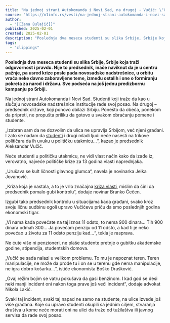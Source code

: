 ```yaml
---
title: "Na jednoj strani Autokomanda i Novi Sad, na drugoj - Vučić: \"Urušava se kult ličnosti glavnog glumca\""
source: "https://n1info.rs/vesti/na-jednoj-strani-autokomanda-i-novi-sad-na-drugoj-vucic-urusava-se-kult-licnosti-glavnog-glumca/"
author:
  - "[[Žana Bulajić]]"
published: 2025-02-01
created: 2025-02-01
description: "Poslednja dva meseca studenti su slika Srbije, Srbije koja traži odgovornost i pravdu."
tags:
  - "clippings"
---
```

**Poslednja dva meseca studenti su slika Srbije, Srbije koja traži odgovornost i pravdu. Nije to predsednik, inače naviknut da je u centru pažnje, pa usred krize posle pada novosadske nadstrešnice, u orbitu vraća neke davno zaboravljene teme, između ostalih i one o formiranju pokreta za narod i državu. Sve podseća na još jednu predizbornu kampanju po Srbiji.**

Na jednoj strani Autokomanda i Novi Sad. Studenti koji traže da kao u slučaju novosadske nadstrešnice institucije rade svoj posao. Na drugoj – predsednik države, koji ponovo obilazi Srbiju. Ponešto da obeća, ponekom da pripreti, ne propušta priliku da gotovo u svakom obraćanju pomene i studente.

„Izabran sam da ne dozvolim da ulica ne upravlja Srbijom, već njeni građani. I zato se nadam da [studenti](https://n1info.rs/tag/studenti/) i drugi mladi ljudi neće nasesti na trikove političara da ih uvuku u političku utakmicu…“, kazao je predsednik Aleksandar Vučić.

Neće studenti u političku utakmicu, ne vidi vlast način kako da izađe iz, verovatno, najveće političke krize za 13 godina vlasti naprednjaka.

„Urušava se kult ličnosti glavnog glumca“, navela je novinarka Jelka Jovanović.

„Kriza koja je nastala, a to je vrlo značajna [kriza vlasti](https://n1info.rs/vesti/najteza-kriza-vlasti-od-pada-milosevica-nemacka-stampa-o-ostavci-vucevica/), mislim da čini da predsednik pomalo gubi kontrolu“, dodaje novinar Branko Čečen.

Izgubi tako predsednik kontrolu u situacijama kada građani, svako kroz svoju ličnu sudbinu ogoli upravo Vučićevu priču da smo poslednjih godina ekonomski tigar.

„Vi nama kada povećate na taj iznos 11 odsto, to nema 900 dinara… Tih 900 dinara odmah 300… Ja povećam penziju od 11 odsto, a kad ti je neko povećao u životu za 11 odsto penziju kad…“, tekla je rasprava.

Ne ćute više ni penzioneri, ne plaše studente pretnje o gubitku akademske godine, stipendija, studentskih domova.

„Vučić se sada nalazi u velikom problemu. To mu je nepoznat teren. Teren manipulacije, ne može da prođe tu i on se u terenu gde nema manipulacije, ne igra dobro košarku…“, ističe ekonomista Boško Drašković.

„Ovaj režim bojim se vatru pokušava da gasi benzinom. I kad god se desi neki manji incident oni nakon toga prave još veći incident“, dodaje advokat Nikola Lakić.

Svaki taj incident, svaki taj napad ne samo na studente, na ulice izvede još više građana. Koje su upravo studenti okupili sa jednim ciljem, stvaranja društva u kome neće morati oni na ulici da traže od tužilaštva ili javnog servisa da rade svoj posao.